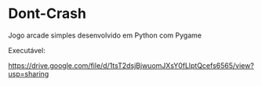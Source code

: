 # Dont-Crash
Jogo arcade simples desenvolvido em Python com Pygame

Executável:

https://drive.google.com/file/d/1tsT2dsjBjwuomJXsY0fLlptQcefs6565/view?usp=sharing

